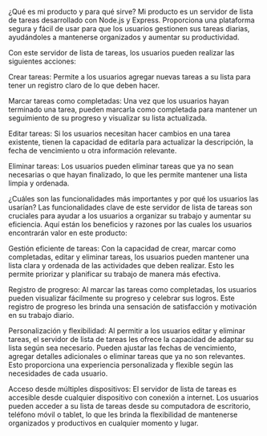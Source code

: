¿Qué es mi producto y para qué sirve?
Mi producto es un servidor de lista de tareas desarrollado con Node.js y Express. Proporciona una plataforma segura y fácil de usar para que los usuarios gestionen sus tareas diarias, ayudándoles a mantenerse organizados y aumentar su productividad.

Con este servidor de lista de tareas, los usuarios pueden realizar las siguientes acciones:

Crear tareas: Permite a los usuarios agregar nuevas tareas a su lista para tener un registro claro de lo que deben hacer.

Marcar tareas como completadas: Una vez que los usuarios hayan terminado una tarea, pueden marcarla como completada para mantener un seguimiento de su progreso y visualizar su lista actualizada.

Editar tareas: Si los usuarios necesitan hacer cambios en una tarea existente, tienen la capacidad de editarla para actualizar la descripción, la fecha de vencimiento u otra información relevante.

Eliminar tareas: Los usuarios pueden eliminar tareas que ya no sean necesarias o que hayan finalizado, lo que les permite mantener una lista limpia y ordenada.

¿Cuáles son las funcionalidades más importantes y por qué los usuarios las usarían?
Las funcionalidades clave de este servidor de lista de tareas son cruciales para ayudar a los usuarios a organizar su trabajo y aumentar su eficiencia. Aquí están los beneficios y razones por las cuales los usuarios encontrarán valor en este producto:

Gestión eficiente de tareas: Con la capacidad de crear, marcar como completadas, editar y eliminar tareas, los usuarios pueden mantener una lista clara y ordenada de las actividades que deben realizar. Esto les permite priorizar y planificar su trabajo de manera más efectiva.

Registro de progreso: Al marcar las tareas como completadas, los usuarios pueden visualizar fácilmente su progreso y celebrar sus logros. Este registro de progreso les brinda una sensación de satisfacción y motivación en su trabajo diario.

Personalización y flexibilidad: Al permitir a los usuarios editar y eliminar tareas, el servidor de lista de tareas les ofrece la capacidad de adaptar su lista según sea necesario. Pueden ajustar las fechas de vencimiento, agregar detalles adicionales o eliminar tareas que ya no son relevantes. Esto proporciona una experiencia personalizada y flexible según las necesidades de cada usuario.

Acceso desde múltiples dispositivos: El servidor de lista de tareas es accesible desde cualquier dispositivo con conexión a internet. Los usuarios pueden acceder a su lista de tareas desde su computadora de escritorio, teléfono móvil o tablet, lo que les brinda la flexibilidad de mantenerse organizados y productivos en cualquier momento y lugar.
